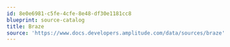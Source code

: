 ```yaml
---
id: 8e0e6981-c5fe-4cfe-8e48-df30e1181cc8
blueprint: source-catalog
title: Braze
source: 'https://www.docs.developers.amplitude.com/data/sources/braze'
---
```


